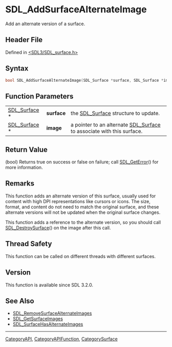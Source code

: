 # SDL_AddSurfaceAlternateImage

Add an alternate version of a surface.

## Header File

Defined in [<SDL3/SDL_surface.h>](https://github.com/libsdl-org/SDL/blob/main/include/SDL3/SDL_surface.h)

## Syntax

```c
bool SDL_AddSurfaceAlternateImage(SDL_Surface *surface, SDL_Surface *image);
```

## Function Parameters

|                              |             |                                                                                      |
| ---------------------------- | ----------- | ------------------------------------------------------------------------------------ |
| [SDL_Surface](SDL_Surface) * | **surface** | the [SDL_Surface](SDL_Surface) structure to update.                                  |
| [SDL_Surface](SDL_Surface) * | **image**   | a pointer to an alternate [SDL_Surface](SDL_Surface) to associate with this surface. |

## Return Value

(bool) Returns true on success or false on failure; call
[SDL_GetError](SDL_GetError)() for more information.

## Remarks

This function adds an alternate version of this surface, usually used for
content with high DPI representations like cursors or icons. The size,
format, and content do not need to match the original surface, and these
alternate versions will not be updated when the original surface changes.

This function adds a reference to the alternate version, so you should call
[SDL_DestroySurface](SDL_DestroySurface)() on the image after this call.

## Thread Safety

This function can be called on different threads with different surfaces.

## Version

This function is available since SDL 3.2.0.

## See Also

- [SDL_RemoveSurfaceAlternateImages](SDL_RemoveSurfaceAlternateImages)
- [SDL_GetSurfaceImages](SDL_GetSurfaceImages)
- [SDL_SurfaceHasAlternateImages](SDL_SurfaceHasAlternateImages)

----
[CategoryAPI](CategoryAPI), [CategoryAPIFunction](CategoryAPIFunction), [CategorySurface](CategorySurface)

